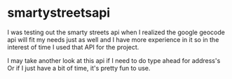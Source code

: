 # smartystreetsapi

I was testing out the smarty streets api when I realized the google geocode api will fit my needs just as well and I
have more experience in it so in the interest of time I used that API for the project.

I may take another look at this api if I need to do type ahead for address's
Or if I just have a bit of time, it's pretty fun to use.
